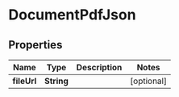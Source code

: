 

# DocumentPdfJson


## Properties

| Name | Type | Description | Notes |
|------------ | ------------- | ------------- | -------------|
|**fileUrl** | **String** |  |  [optional] |



